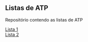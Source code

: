 
## Listas de ATP

Repositório contendo as listas de ATP

[Lista 1](https://github.com/cristianandraaade/Aula-ATP-/tree/main/lista1)\
[Lista 2](https://github.com/cristianandraaade/Aula-ATP-/tree/main/lista2)

